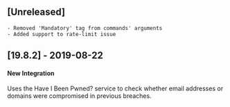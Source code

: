 ## [Unreleased]
    - Removed 'Mandatory' tag from commands' arguments
    - Added support to rate-limit issue


## [19.8.2] - 2019-08-22
#### New Integration
Uses the Have I Been Pwned? service to check whether email addresses or domains were compromised in previous breaches.